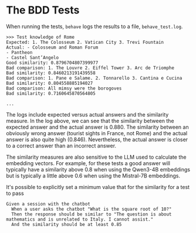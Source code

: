 # The BDD Tests
When running the tests, `behave` logs the results to a file, `behave_test.log`.

```
>>> Test knowledge of Rome
Expected: 1. The Colosseum 2. Vatican City 3. Trevi Fountain
Actual: - Colosseum and Roman Forum
- Pantheon
- Castel Sant’Angelo
Good similarity: 0.8796704807399977
Bad comparison: 1. The Louvre 2. Eiffel Tower 3. Arc de Triomphe
Bad similarity: 0.8460213191439558
Bad comparison: 1. Pane e Salame. 2. Tonnarello 3. Cantina e Cucina
Bad similarity: 0.804558885194027
Bad comparison: All mimsy were the borogoves
Bad similarity: 0.7160645870564805

...

```

The logs include expected versus actual answers and the similarity measure. In the log above, we can see that the similarity between the expected answer
and the actual answer is 0.880. The similarity between an obviously wrong answer (tourist sights in France, not Rome) and the actual answer is also quite high
(0.846). Nevertheless, the actual answer is closer to a correct answer than an incorrect answer.

The similarity measures are also sensitive to the LLM used to calculate the embedding vectors. For example, for these tests a good answer will typically
have a similarity above 0.8 when using the Qwen3-4B embeddings but is typically a little above 0.6 when using the Mistral-7B embeddings.

It's possible to explicitly set a minimum value that for the similarity for a test to pass

```
Given a session with the chatbot
  When a user asks the chatbot "What is the square root of 10?"
  Then the response should be similar to "The question is about mathematics and is unrelated to Italy. I cannot assist."
  And the similarity should be at least 0.85
```